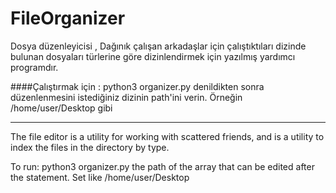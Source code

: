 # FileOrganizer

Dosya düzenleyicisi , Dağınık çalışan arkadaşlar için çalıştıktıları dizinde bulunan dosyaları türlerine göre dizinlendirmek için yazılmış yardımcı programdır.

####Çalıştırmak için : python3 organizer.py
denildikten sonra düzenlenmesini istediğiniz dizinin path'ini verin. Örneğin /home/user/Desktop gibi

-------------------------------------------------------------------------------------------------------

The file editor is a utility for working with scattered friends, and is a utility to index the files in the directory by type.

To run: python3 organizer.py
the path of the array that can be edited after the statement. Set like /home/user/Desktop
